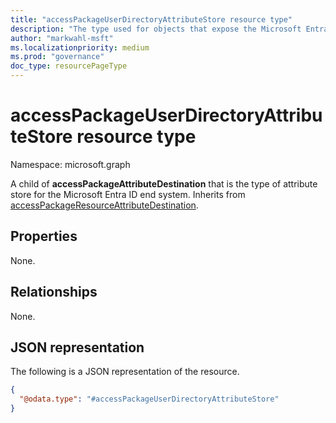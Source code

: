 ```yaml
---
title: "accessPackageUserDirectoryAttributeStore resource type"
description: "The type used for objects that expose the Microsoft Entra ID end system to which the user configured values will be saved to."
author: "markwahl-msft"
ms.localizationpriority: medium
ms.prod: "governance"
doc_type: resourcePageType
---
```


# accessPackageUserDirectoryAttributeStore resource type

Namespace: microsoft.graph

A child of **accessPackageAttributeDestination** that is the type of attribute store for the Microsoft Entra ID end system. Inherits from [accessPackageResourceAttributeDestination](../resources/accesspackageresourceattributedestination.md).

## Properties
None.

## Relationships
None.

## JSON representation
The following is a JSON representation of the resource.
<!-- {
  "blockType": "resource",
  "@odata.type": "microsoft.graph.accessPackageUserDirectoryAttributeStore",
  "baseType": "microsoft.graph.accessPackageResourceAttributeDestination"
}
-->
``` json
{
  "@odata.type": "#accessPackageUserDirectoryAttributeStore"
}
```
